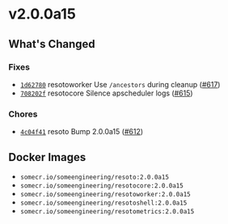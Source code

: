 # v2.0.0a15

## What's Changed

### Fixes

- [`1d62780`](https://github.com/someengineering/resoto/commit/1d62780) <span class="badge badge--secondary">resotoworker</span> Use `/ancestors` during cleanup ([#617](https://github.com/someengineering/resoto/pull/617))
- [`708202f`](https://github.com/someengineering/resoto/commit/708202f) <span class="badge badge--secondary">resotocore</span> Silence apscheduler logs ([#615](https://github.com/someengineering/resoto/pull/615))

### Chores

- [`4c04f41`](https://github.com/someengineering/resoto/commit/4c04f41) <span class="badge badge--secondary">resoto</span> Bump 2.0.0a15 ([#612](https://github.com/someengineering/resoto/pull/612))

## Docker Images

- `somecr.io/someengineering/resoto:2.0.0a15`
- `somecr.io/someengineering/resotocore:2.0.0a15`
- `somecr.io/someengineering/resotoworker:2.0.0a15`
- `somecr.io/someengineering/resotoshell:2.0.0a15`
- `somecr.io/someengineering/resotometrics:2.0.0a15`
